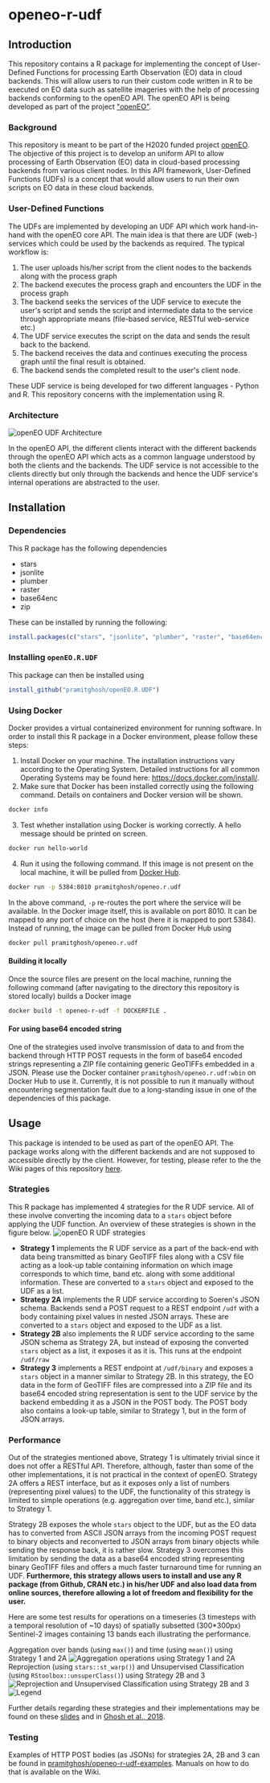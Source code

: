 # openeo-r-udf

## Introduction
This repository contains a R package for implementing the concept of User-Defined Functions for processing Earth Observation (EO) data in cloud backends. This will allow users to run their custom code written in R to be executed on EO data such as satellite imageries with the help of processing backends conforming to the openEO API. The openEO API is being developed as part of the project ["openEO"](https://github.com/Open-EO).

### Background
This repository is meant to be part of the H2020 funded project [openEO](http://openeo.org). The objective of this project is to develop an uniform API to allow processing of Earth Observation (EO) data in cloud-based processing backends from various client nodes. In this API framework, User-Defined Functions (UDFs) is a concept that would allow users to run their own scripts on EO data in these cloud backends.

### User-Defined Functions
The UDFs are implemented by developing an UDF API which work hand-in-hand with the openEO core API. The main idea is that there are UDF (web-) services which could be used by the backends as required. The typical workflow is:

1. The user uploads his/her script from the client nodes to the backends along with the process graph
2. The backend executes the process graph and encounters the UDF in the process graph
3. The backend seeks the services of the UDF service to execute the user's script and sends the script and intermediate data to the service through appropriate means (file-based service, RESTful web-service etc.)
4. The UDF service executes the script on the data and sends the result back to the backend.
5. The backend receives the data and continues executing the process graph until the final result is obtained.
6. The backend sends the completed result to the user's client node.

These UDF service is being developed for two different languages - Python and R. This repository concerns with the implementation using R.

### Architecture

![openEO UDF Architecture](https://github.com/Open-EO/openeo-r-udf/blob/master/data/openeo_github.png)

In the openEO API, the different clients interact with the different backends through the openEO API which acts as a common language understood by both the clients and the backends. The UDF service is not accessible to the clients directly but only through the backends and hence the UDF service's internal operations are abstracted to the user.

## Installation

### Dependencies
This R package has the following dependencies
 * stars
 * jsonlite
 * plumber
 * raster
 * base64enc
 * zip

These can be installed by running the following:

```r
install.packages(c("stars", "jsonlite", "plumber", "raster", "base64enc", "zip"), dependencies = TRUE)
```

### Installing `openEO.R.UDF`
This package can then be installed using

```r
install_github("pramitghosh/openEO.R.UDF")
```

### Using Docker
Docker provides a virtual containerized environment for running software. In order to install this R package in a Docker environment, please follow these steps:

1. Install Docker on your machine. The installation instructions vary according to the Operating System. Detailed instructions for all common Operating Systems may be found here: <https://docs.docker.com/install/>.
2. Make sure that Docker has been installed correctly using the following command. Details on containers and Docker version will be shown.
```bash
docker info
```
3. Test whether installation using Docker is working correctly. A hello message should be printed on screen. 
```bash
docker run hello-world
```
4. Run it using the following command. If this image is not present on the local machine, it will be pulled from [Docker Hub](https://hub.docker.com/r/pramitghosh/openeo.r.udf/).
```bash
docker run -p 5384:8010 pramitghosh/openeo.r.udf
```
In the above command, `-p` re-routes the port where the service will be available. In the Docker image itself, this is available on port 8010. It can be mapped to any port of choice on the host (here it is mapped to port 5384). Instead of running, the image can be pulled from Docker Hub using
```bash
docker pull pramitghosh/openeo.r.udf
```
#### Building it locally
Once the source files are present on the local machine, running the following command (after navigating to the directory this repository is stored locally) builds a Docker image
```bash
docker build -t openeo-r-udf -f DOCKERFILE .
```

#### For using base64 encoded string
One of the strategies used involve transmission of data to and from the backend through HTTP POST requests in the form of base64 encoded strings representing a ZIP file containing generic GeoTIFFs embedded in a JSON. Please use the Docker container `pramitghosh/openeo.r.udf:wbin` on Docker Hub to use it. Currently, it is not possible to run it manually without encountering segmentation fault due to a long-standing issue in one of the dependencies of this package.

## Usage
This package is intended to be used as part of the openEO API. The package works along with the different backends and are not supposed to accessible directly by the client. However, for testing, please refer to the the Wiki pages of this repository [here](https://github.com/Open-EO/openeo-r-udf/wiki).

### Strategies
This R package has implemented 4 strategies for the R UDF service. All of these involve converting the incoming data to a `stars` object before applying the UDF function. An overview of these strategies is shown in the figure below.
![openEO R UDF strategies](https://github.com/Open-EO/openeo-r-udf/blob/master/data/strategies.png)

* **Strategy 1** implements the R UDF service as a part of the back-end with data being transmitted as binary GeoTIFF files along with a CSV file acting as a look-up table containing information on which image corresponds to which time, band etc. along with some additional information. These are converted to a `stars` object and exposed to the UDF as a list.
* **Strategy 2A** implements the R UDF service according to Soeren's JSON schema. Backends send a POST request to a REST endpoint `/udf` with a body containing pixel values in nested JSON arrays. These are converted to a `stars` object and exposed to the UDF as a list.
* **Strategy 2B** also implements the R UDF service according to the same JSON schema as Strategy 2A, but instead of exposing the converted `stars` object as a list, it exposes it as it is. This runs at the endpoint `/udf/raw`
* **Strategy 3** implements a REST endpoint at `/udf/binary` and exposes a `stars` object in a manner similar to Strategy 2B. In this strategy, the EO data in the form of GeoTIFF files are compressed into a ZIP file and its base64 encoded string representation is sent to the UDF service by the backend embedding it as a JSON in the POST body. The POST body also contains a look-up table, similar to Strategy 1, but in the form of JSON arrays.

### Performance
Out of the strategies mentioned above, Strategy 1 is ultimately trivial since it does not offer a RESTful API. Therefore, although, faster than some of the other implementations, it is not practical in the context of openEO. Strategy 2A offers a REST interface, but as it exposes only a list of numbers (representing pixel values) to the UDF, the functionality of this strategy is limited to simple operations (e.g. aggregation over time, band etc.), similar to Strategy 1.

Strategy 2B exposes the whole `stars` object to the UDF, but as the EO data has to converted from ASCII JSON arrays from the incoming POST request to binary objects and reconverted to JSON arrays from binary objects while sending the response back, it is rather slow. Strategy 3 overcomes this limitation by sending the data as a base64 encoded string representing binary GeoTIFF files and offers a much faster turnaround time for running an UDF. **Furthermore, this strategy allows users to install and use any R package (from Github, CRAN etc.) in his/her UDF and also load data from online sources, therefore allowing a lot of freedom and flexibility for the user.**

Here are some test results for operations on a timeseries (3 timesteps with a temporal resolution of ~10 days) of spatially subsetted (300*300px) Sentinel-2 images containing 13 bands each illustrating the performance.

Aggregation over bands (using `max()`) and time (using `mean()`) using Strategy 1 and 2A
![Aggregation operations using Strategy 1 and 2A](https://github.com/Open-EO/openeo-r-udf/blob/master/data/s1v2a.png)
Reprojection (using `stars::st_warp()`) and Unsupervised Classification (using `RStoolbox::unsuperClass()`) using Strategy 2B and 3
![Reprojection and Unsupervised Classification using Strategy 2B and 3](https://github.com/Open-EO/openeo-r-udf/blob/master/data/s2bv3.png)
![Legend](https://github.com/Open-EO/openeo-r-udf/blob/master/data/s_legend.jpeg)

Further details regarding these strategies and their implementations may be found on these [slides](https://pramitghosh.github.io/slides/defense_25-1.html) and in [Ghosh et al., 2018](https://www.researchgate.net/publication/330533820_Running_user-defined_functions_in_R_on_Earth_observation_data_in_cloud_back-ends).

### Testing
Examples of HTTP POST bodies (as JSONs) for strategies 2A, 2B and 3 can be found in [pramitghosh/openeo-r-udf-examples](https://github.com/pramitghosh/openeo-r-udf-examples). Manuals on how to do that is available on the Wiki.
